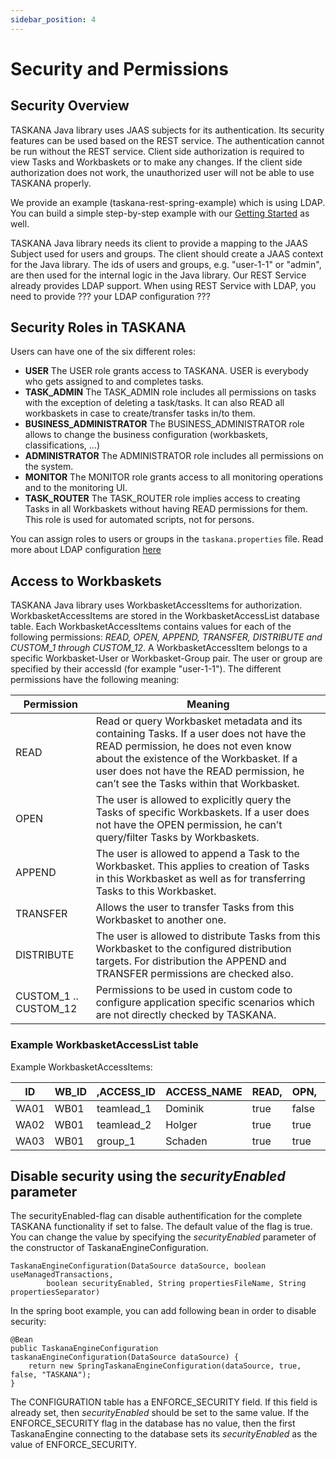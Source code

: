 ```yaml
---
sidebar_position: 4
---
```


# Security and Permissions

## Security Overview

TASKANA Java library uses JAAS subjects for its authentication. Its security features can be used based on the REST service. The authentication cannot be run without the REST service. Client side authorization is required to view Tasks and Workbaskets or to make any changes. If the client side authorization does not work, the unauthorized user will not be able to use TASKANA properly.

We provide an example (taskana-rest-spring-example) which is using LDAP. You can build a simple step-by-step example with our [Getting Started](../getting-started/spring-boot-example.md) as well.

TASKANA Java library needs its client to provide a mapping to the JAAS Subject used for users and groups. The client should create a JAAS context for the Java library. The ids of users and groups, e.g. "user-1-1" or "admin", are then used for the internal logic in the Java library. Our REST Service already provides LDAP support. When using REST Service with LDAP, you need to provide ??? your LDAP configuration ???

## Security Roles in TASKANA

Users can have one of the six different roles:

- **USER**
    The USER role grants access to TASKANA. USER is everybody who gets assigned to and completes tasks. 
- **TASK_ADMIN**
    The TASK_ADMIN role includes all permissions on tasks with the exception of deleting a task/tasks. It can also READ all workbaskets in case to create/transfer tasks in/to them.
- **BUSINESS_ADMINISTRATOR**
    The BUSINESS_ADMINISTRATOR role allows to change the business configuration (workbaskets, classifications, ...)
- **ADMINISTRATOR**
    The ADMINISTRATOR role includes all permissions on the system.
- **MONITOR**
    The MONITOR role grants access to all monitoring operations and to the monitoring UI.
- **TASK_ROUTER**
    The TASK_ROUTER role implies access to creating Tasks in all Workbaskets without having READ permissions for them. This role is used for automated scripts, not for persons.


 You can assign roles to users or groups in the ```taskana.properties``` file. Read more about LDAP configuration [here](../configuration/taskana-properties/ldap-configuration.md)

## Access to Workbaskets

TASKANA Java library uses WorkbasketAccessItems for authorization. WorkbasketAccessItems are stored in the WorkbasketAccessList database table. Each WorkbasketAccessItems contains values for each of the following permissions: *READ, OPEN, APPEND, TRANSFER, DISTRIBUTE and CUSTOM_1 through CUSTOM_12*. A WorkbasketAccessItem belongs to a specific Workbasket-User or Workbasket-Group pair. The user or group are specified by their accessId (for example "user-1-1"). The different permissions have the following meaning:

| Permission            | Meaning                                                                                                                                                                                                                                                               |
|-----------------------|-----------------------------------------------------------------------------------------------------------------------------------------------------------------------------------------------------------------------------------------------------------------------|
| READ                  | Read or query Workbasket metadata and its containing Tasks.   If a user does not have the READ permission, he does not even know about the existence of the Workbasket.  If a user does not have the READ permission, he can’t see the Tasks within that Workbasket.  |
| OPEN                  | The user is allowed to explicitly query the Tasks of specific Workbaskets. If a user does not have the OPEN permission, he can’t query/filter Tasks by Workbaskets.                                                                                                   |
| APPEND                | The  user is allowed to append a Task to the Workbasket. This applies to  creation of Tasks in this Workbasket as well as for transferring Tasks  to this Workbasket.                                                                                                 |
| TRANSFER              | Allows the user to transfer Tasks from this Workbasket to another one.                                                                                                                                                                                                |
| DISTRIBUTE            | The  user is allowed to distribute Tasks from this Workbasket to the  configured distribution targets. For distribution the APPEND and  TRANSFER permissions are checked also.                                                                                        |
| CUSTOM_1 .. CUSTOM_12 | Permissions to be used in custom code to configure application specific scenarios which are not directly checked by TASKANA.                                                                                                                                          |

### Example WorkbasketAccessList table

Example WorkbasketAccessItems:

| ID   | WB_ID | ,ACCESS_ID | ACCESS_NAME       | READ, | OPN,        | APPD, | TRSFR, | DISTR, | C1,    | ..,           | C12) |
|------|------------------|-------------|---------|-------|-------------|-------|--------|--------|--------|---------------|------|
| WA01 | WB01             | teamlead_1 | Dominik |  true | false  | true     | true  | true  | true,...false |      |
| WA02 | WB01             | teamlead_2 | Holger  |  true       | true | false | false | true  | true,...true; |      |
| WA03 | WB01             | group_1   | Schaden |  true       | true | false | true | false | true,...true; |      |

## Disable security using the *securityEnabled* parameter

The securityEnabled-flag can disable authentification for the complete TASKANA functionality if set to false. The default value of the flag is true. You can change the value by specifying the *securityEnabled* parameter of the constructor of TaskanaEngineConfiguration. 
```
TaskanaEngineConfiguration(DataSource dataSource, boolean useManagedTransactions,
        boolean securityEnabled, String propertiesFileName, String propertiesSeparator)
```
In the spring boot example, you can add following bean in order to disable security:

    @Bean
    public TaskanaEngineConfiguration taskanaEngineConfiguration(DataSource dataSource) {
        return new SpringTaskanaEngineConfiguration(dataSource, true, false, "TASKANA");
    }

The CONFIGURATION table has a ENFORCE_SECURITY field. If this field is already set, then *securityEnabled* should be set to the same value. If the ENFORCE_SECURITY flag in the database has no value, then the first TaskanaEngine connecting to the database sets its *securityEnabled* as the value of ENFORCE_SECURITY.

